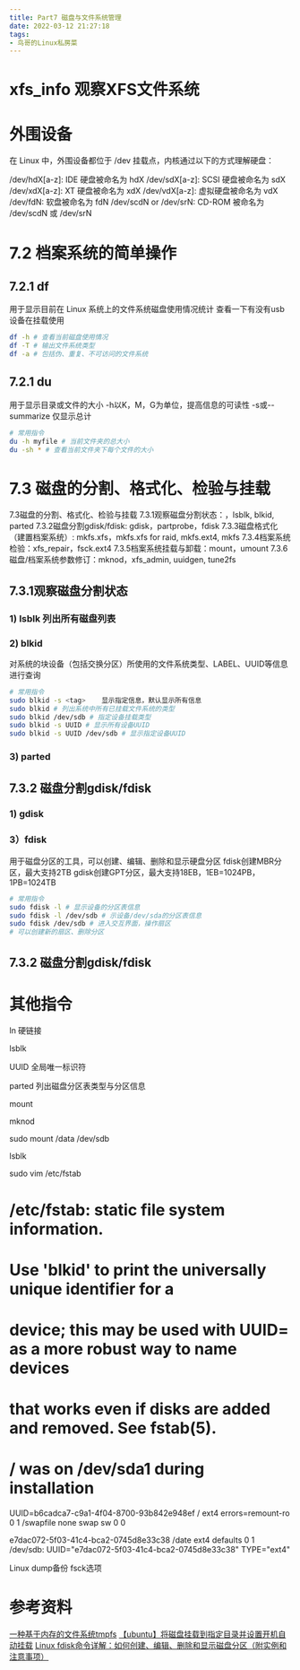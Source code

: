 ```yaml
---
title: Part7 磁盘与文件系统管理
date: 2022-03-12 21:27:18
tags:
- 鸟哥的Linux私房菜
---
```


# xfs_info 观察XFS文件系统

# 外围设备
在 Linux 中，外围设备都位于 /dev 挂载点，内核通过以下的方式理解硬盘：

/dev/hdX[a-z]: IDE 硬盘被命名为 hdX
/dev/sdX[a-z]: SCSI 硬盘被命名为 sdX
/dev/xdX[a-z]: XT 硬盘被命名为 xdX
/dev/vdX[a-z]: 虚拟硬盘被命名为 vdX
/dev/fdN: 软盘被命名为 fdN
/dev/scdN or /dev/srN: CD-ROM 被命名为 /dev/scdN 或 /dev/srN

# 7.2 档案系统的简单操作
## 7.2.1 df
用于显示目前在 Linux 系统上的文件系统磁盘使用情况统计
查看一下有没有usb设备在挂载使用
```bash
df -h # 查看当前磁盘使用情况
df -T # 输出文件系统类型
df -a # 包括伪、重复、不可访问的文件系统
```

## 7.2.1 du
用于显示目录或文件的大小
-h以K，M，G为单位，提高信息的可读性
-s或--summarize 仅显示总计


```bash
# 常用指令
du -h myfile # 当前文件夹的总大小
du -sh * # 查看当前文件夹下每个文件的大小
```

# 7.3 磁盘的分割、格式化、检验与挂载


7.3磁盘的分割、格式化、检验与挂载
7.3.1观察磁盘分割状态：，lsblk, blkid, parted
7.3.2磁盘分割gdisk/fdisk: gdisk，partprobe，fdisk
7.3.3磁盘格式化（建置档案系统）: mkfs.xfs，mkfs.xfs for raid, mkfs.ext4, mkfs
7.3.4档案系统检验：xfs_repair，fsck.ext4
7.3.5档案系统挂载与卸载：mount，umount
7.3.6磁盘/档案系统参数修订：mknod，xfs_admin, uuidgen, tune2fs


## 7.3.1观察磁盘分割状态
### 1) lsblk 列出所有磁盘列表

### 2) blkid
对系统的块设备（包括交换分区）所使用的文件系统类型、LABEL、UUID等信息进行查询
```bash
# 常用指令
sudo blkid -s <tag>    显示指定信息，默认显示所有信息
sudo blkid # 列出系统中所有已挂载文件系统的类型
sudo blkid /dev/sdb # 指定设备挂载类型
sudo blkid -s UUID # 显示所有设备UUID
sudo blkid -s UUID /dev/sdb # 显示指定设备UUID
```

### 3) parted

## 7.3.2 磁盘分割gdisk/fdisk

### 1) gdisk

### 3）fdisk
用于磁盘分区的工具，可以创建、编辑、删除和显示硬盘分区
fdisk创建MBR分区，最大支持2TB
gdisk创建GPT分区，最大支持18EB，1EB=1024PB，1PB=1024TB
```bash
# 常用指令
sudo fdisk -l # 显示设备的分区表信息
sudo fdisk -l /dev/sdb # 示设备/dev/sda的分区表信息
sudo fdisk /dev/sdb # 进入交互界面，操作扇区
# 可以创建新的扇区、删除分区
```


## 7.3.2 磁盘分割gdisk/fdisk

# 其他指令
ln 硬链接


lsblk 

UUID 全局唯一标识符

parted 列出磁盘分区表类型与分区信息


mount

mknod


sudo mount /data /dev/sdb

lsblk

sudo vim /etc/fstab

# /etc/fstab: static file system information.
#
# Use 'blkid' to print the universally unique identifier for a
# device; this may be used with UUID= as a more robust way to name devices
# that works even if disks are added and removed. See fstab(5).
#
# <file system> <mount point>   <type>  <options>       <dump>  <pass>
# / was on /dev/sda1 during installation
UUID=b6cadca7-c9a1-4f04-8700-93b842e948ef /               ext4    errors=remount-ro 0       1
/swapfile                                 none            swap    sw              0       0


e7dac072-5f03-41c4-bca2-0745d8e33c38 /date               ext4    defaults  0       1
/dev/sdb: UUID="e7dac072-5f03-41c4-bca2-0745d8e33c38" TYPE="ext4"


Linux dump备份
fsck选项


# 参考资料
[一种基于内存的文件系统tmpfs](https://www.linuxprobe.com/tmpfs-linux.html)
[【ubuntu】将磁盘挂载到指定目录并设置开机自动挂载](https://blog.csdn.net/weixin_42301220/article/details/130078734)
[Linux fdisk命令详解：如何创建、编辑、删除和显示磁盘分区（附实例和注意事项）](https://blog.csdn.net/u012964600/article/details/134603643)

